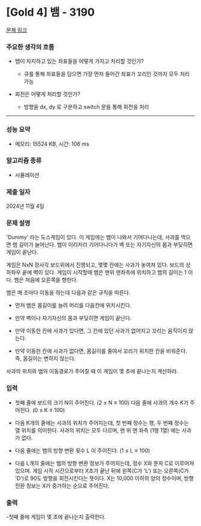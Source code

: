 # [Gold 4] 뱀 - 3190

[문제 링크](https://www.acmicpc.net/problem/3190) 

### 주요한 생각의 흐름
 
- 뱀이 차지하고 있는 좌표들을 어떻게 가지고 처리할 것인가?

	- 큐를 통해 좌표들을 담으면 가장 먼저 들어간 좌표가 꼬리인 것까지 모두 처리 가능

- 회전은 어떻게 처리할 것인가?

	- 방향을 dx, dy 로 구분하고 switch 문을 통해 회전을 처리

---

### 성능 요약

- 메모리: 15524 KB, 시간: 108 ms

### 알고리즘 종류

- 시뮬레이션

### 제출 일자

2024년 11월 4일

### 문제 설명

'Dummy' 라는 도스게임이 있다. 이 게임에는 뱀이 나와서 기어다니는데, 사과를 먹으면 뱀 길이가 늘어난다. 뱀이 이리저리 기어다니다가 벽 또는 자기자신의 몸과 부딪히면 게임이 끝난다.

게임은 NxN 정사각 보드위에서 진행되고, 몇몇 칸에는 사과가 놓여져 있다. 보드의 상하좌우 끝에 벽이 있다. 게임이 시작할때 뱀은 맨위 맨좌측에 위치하고 뱀의 길이는 1 이다. 뱀은 처음에 오른쪽을 향한다.

뱀은 매 초마다 이동을 하는데 다음과 같은 규칙을 따른다.

- 먼저 뱀은 몸길이를 늘려 머리를 다음칸에 위치시킨다.

- 만약 벽이나 자기자신의 몸과 부딪히면 게임이 끝난다.

- 만약 이동한 칸에 사과가 있다면, 그 칸에 있던 사과가 없어지고 꼬리는 움직이지 않는다.

- 만약 이동한 칸에 사과가 없다면, 몸길이를 줄여서 꼬리가 위치한 칸을 비워준다. 즉, 몸길이는 변하지 않는다.

사과의 위치와 뱀의 이동경로가 주어질 때 이 게임이 몇 초에 끝나는지 계산하라.

### 입력 

- 첫째 줄에 보드의 크기 N이 주어진다. (2 ≤ N ≤ 100) 다음 줄에 사과의 개수 K가 주어진다. (0 ≤ K ≤ 100)

- 다음 K개의 줄에는 사과의 위치가 주어지는데, 첫 번째 정수는 행, 두 번째 정수는 열 위치를 의미한다. 사과의 위치는 모두 다르며, 맨 위 맨 좌측 (1행 1열) 에는 사과가 없다.

- 다음 줄에는 뱀의 방향 변환 횟수 L 이 주어진다. (1 ≤ L ≤ 100)

- 다음 L개의 줄에는 뱀의 방향 변환 정보가 주어지는데, 정수 X와 문자 C로 이루어져 있으며. 게임 시작 시간으로부터 X초가 끝난 뒤에 왼쪽(C가 'L') 또는 오른쪽(C가 'D')로 90도 방향을 회전시킨다는 뜻이다. X는 10,000 이하의 양의 정수이며, 방향 전환 정보는 X가 증가하는 순으로 주어진다.

### 출력 

-첫째 줄에 게임이 몇 초에 끝나는지 출력한다.



